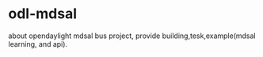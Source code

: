 # odl-mdsal
about opendaylight mdsal bus project, provide building,tesk,example(mdsal learning, and api).
